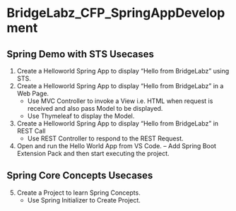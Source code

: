 # BridgeLabz_CFP_SpringAppDevelopment

## Spring Demo with STS Usecases
1. Create a Helloworld Spring App to display “Hello from BridgeLabz” using STS.
2. Create a Helloworld Spring App to display “Hello from BridgeLabz” in a Web Page.
    - Use MVC Controller to invoke a View i.e. HTML when request is received and also pass Model to be displayed.
    - Use Thymeleaf to display the Model.
3. Create a Helloworld Spring App to display “Hello from BridgeLabz” in REST Call
    - Use REST Controller to respond to the REST Request.
4. Open and run the Hello World App from VS Code.
    – Add Spring Boot Extension Pack and then start executing the project.
    
## Spring Core Concepts Usecases
5. Create a Project to learn Spring Concepts.
    - Use Spring Initializer to Create Project.
